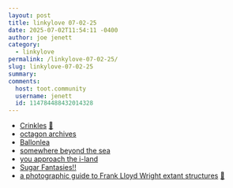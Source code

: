```yaml
---
layout: post
title: 𝚕𝚒𝚗𝚔𝚢𝚕𝚘𝚟𝚎 𝟶𝟽-𝟶𝟸-𝟸𝟻
date: 2025-07-02T11:54:11 -0400
author: joe jenett
category:
  - linkylove
permalink: /linkylove-07-02-25/
slug: linkylove-07-02-25
summary:
comments:
  host: toot.community
  username: jenett
  id: 114784488432014328
---
```

<ul class="linkylove">
	<li><a title="Kevin Pennekamp" href="https://crinkles.dev/">Crinkles</a> <a title="source" href="https://pinboard.in/u:roger">📌</a></li>
	<li><a title="Maximilian" href="https://octagon.neocities.org/">octagon archives</a></li>
	<li><a title="Azure" href="https://ballonlea.net/">Ballonlea</a></li>
	<li><a title="callie" href="https://tectrix.neocities.org/">somewhere beyond the sea</a></li>
	<li><a title="catarinha" href="https://i-land.online/">you approach the i-land</a></li>
	<li><a title=" Alia" href="https://sugarfantasies.neocities.org/">Sugar Fantasies!!</a></li>
	<li><a title="by James N. McNally" href="https://www.jnmcnally.com/FLWstructures.htm">a photographic guide to Frank Lloyd Wright extant structures</a> <a title="source" href="https://pinboard.in/u:numike">📌</a></li>
</ul>


<a href="https://brid.gy/publish/mastodon"></a>